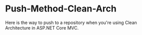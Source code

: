 # Push-Method-Clean-Arch
Here is the way to push to a repository when you're using Clean Architecture in ASP.NET Core MVC.
